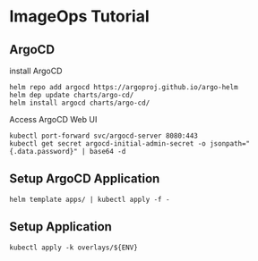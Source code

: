 # ImageOps Tutorial

## ArgoCD

install ArgoCD

```
helm repo add argocd https://argoproj.github.io/argo-helm
helm dep update charts/argo-cd/
helm install argocd charts/argo-cd/
```

Access ArgoCD Web UI

```
kubectl port-forward svc/argocd-server 8080:443
kubectl get secret argocd-initial-admin-secret -o jsonpath="{.data.password}" | base64 -d
```

## Setup ArgoCD Application

```
helm template apps/ | kubectl apply -f -
```

## Setup Application

```
kubectl apply -k overlays/${ENV}
```
